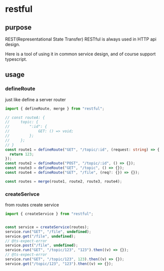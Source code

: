 # restful

## purpose

REST(Representational State Transfer) RESTful is always used in HTTP api design.

Here is a tool of using it in common service design, and of course support typescript.

## usage

### defineRoute

just like define a server router

```typescript
import { defineRoute, merge } from "restful";

// const routeA: {
//     topic: {
//         ":id": {
//             GET: () => void;
//         };
//     };
// }
const route1 = defineRoute("GET", "/topic/:id", (request: string) => {
  return 123;
});
const route2 = defineRoute("POST", "/topic/:id", () => {});
const route3 = defineRoute("GET", "/topic", () => {});
const route4 = defineRoute("GET", "/file", (req?: {}) => {});

const routes = merge(route1, route2, route3, route4);
```

### createSerivce

from routes create service

```typescript
import { createService } from "restful";


const service = createService(routes);
service.run("GET", "/file", undefined);
service.get("/file", undefined);
// @ts-expect-error
service.post("/file", undefined);
service.run("GET", "/topic/123", "123").then((v) => {});
// @ts-expect-error
service.run("GET", "/topic/123", 123).then((v) => {});
service.get("/topic/123", "123").then((v) => {});
```

<!-- ### middleware

you can add middleware to every route

```typescript
import { createService } from "restful";

const service = createService(routes, [async function (request, next) {
  // you can do something to options
  const response = await next(request);
  // you can do something to response
  return response;
}]);

// add service by fork a new service

const forked = service.fork([async function (request, next) {
  // you can do something to options
  const response = await next(request);
  // you can do something to response
  return response;
}]);
``` -->
